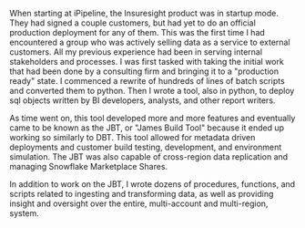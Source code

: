When starting at iPipeline, the Insuresight product was in startup mode. They had signed 
a couple customers, but had yet to do an official production deployment for any of them. 
This was the first time I had encountered a group who was actively selling data as a service 
to external customers. All my previous experience had been in serving internal stakeholders 
and processes. I was first tasked with taking the initial work that had been done by a 
consulting firm and bringing it to a "production ready" state. I commenced a rewrite of 
hundreds of lines of batch scripts and converted them to python. Then I wrote a tool, also 
in python, to deploy sql objects written by BI developers, analysts, and other report writers. 

As time went on, this tool developed more and more features and eventually came to be known 
as the JBT, or "James Build Tool" because it ended up working so similarly to DBT. This tool 
allowed for metadata driven deployments and customer build testing, development, and 
environment simulation. The JBT was also capable of cross-region data replication and managing 
Snowflake Marketplace Shares.

In addition to work on the JBT, I wrote dozens of procedures, functions, and scripts related 
to ingesting and transforming data, as well as providing insight and oversight over the 
entire, multi-account and multi-region, system. 
